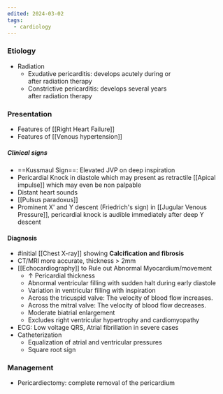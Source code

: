 ```yaml
---
edited: 2024-03-02
tags:
  - cardiology
---
```

### Etiology
-   Radiation
	-   Exudative pericarditis: develops acutely during or after radiation therapy 
	-   Constrictive pericarditis: develops several years after radiation therapy

### Presentation
- Features of [[Right Heart Failure]]
- Features of [[Venous hypertension]] 

##### Clinical signs 
- ==Kussmaul Sign==: Elevated JVP on deep inspiration
- Pericardial Knock in diastole which may present as retractile [[Apical impulse]] which may even be non palpable
- Distant heart sounds
- [[Pulsus paradoxus]]
- Prominent X' and Y descent (Friedrich's sign) in [[Jugular Venous Pressure]], pericardial knock is audible immediately after  deep Y descent

#### Diagnosis
- #initial [[Chest X-ray]] showing **Calcification and fibrosis**
- CT/MRI more accurate, thickness > 2mm
- [[Echocardiography]] to Rule out Abnormal Myocardium/movement
	- ↑ Pericardial thickness 
	- Abnormal ventricular filling with sudden halt during early diastole
	 - Variation in ventricular filling with inspiration
	- Across the tricuspid valve: The velocity of blood flow increases. 
	- Across the mitral valve: The velocity of blood flow decreases. 
	- Moderate biatrial enlargement 
	- Excludes right ventricular hypertrophy and cardiomyopathy
- ECG: Low voltage QRS, Atrial fibrillation in severe cases
- Catheterization
	- Equalization of atrial and ventricular pressures
	- Square root sign

### Management
- Pericardiectomy: complete removal of the pericardium

